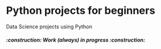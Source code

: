 # Python projects for beginners


Data Science projects using Python

<h5> :construction:  Work (always) in progress :construction:</h5>
